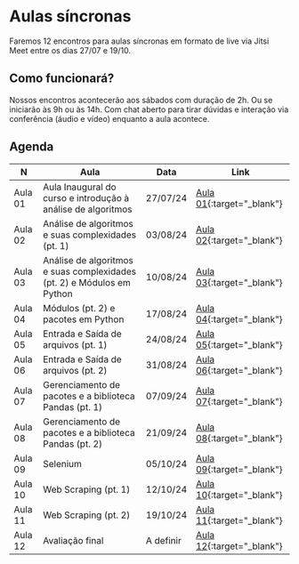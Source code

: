# Aulas síncronas

Faremos 12 encontros para aulas síncronas em formato de live via Jitsi Meet entre os dias 27/07 e 19/10.

## Como funcionará?

Nossos encontros acontecerão aos sábados com duração de 2h. Ou se iniciarão às 9h ou às 14h. Com chat aberto para tirar dúvidas e interação via conferência (áudio e vídeo) enquanto a aula acontece.

## Agenda

|N|Aula|Data|Link|
|--|--|--|--|
|Aula 01 |Aula Inaugural do curso e introdução à análise de algoritmos|27/07/24|[Aula 01](https://meet.jit.si/FUNDAMENTOSDEALGORITMOSEINICIA%C3%87%C3%83O%C3%80PROGRAMA%C3%87%C3%83OEMPYTHON-Aula01-An%C3%A1lisedealgoritmos){:target="_blank"}|
|Aula 02 |Análise de algoritmos e suas complexidades (pt. 1)|03/08/24|[Aula 02](https://meet.jit.si/FUNDAMENTOSDEALGORITMOSEINICIA%C3%87%C3%83O%C3%80PROGRAMA%C3%87%C3%83OEMPYTHON-Aula02-An%C3%A1lisedealgoritmos){:target="_blank"}|
|Aula 03 |Análise de algoritmos e suas complexidades (pt. 2) e Módulos em Python|10/08/24|[Aula 03](https://meet.jit.si/FUNDAMENTOSDEALGORITMOSEINICIA%C3%87%C3%83O%C3%80PROGRAMA%C3%87%C3%83OEMPYTHON-Aula03-An%C3%A1lisedealgoritmos){:target="_blank"}|
|Aula 04 |Módulos (pt. 2) e pacotes em Python|17/08/24|[Aula 04](https://meet.jit.si/FUNDAMENTOSDEALGORITMOSEINICIA%C3%87%C3%83O%C3%80PROGRAMA%C3%87%C3%83OEMPYTHON-Aula04-An%C3%A1lisedealgoritmos){:target="_blank"}|
|Aula 05 |Entrada e Saída de arquivos (pt. 1)|24/08/24|[Aula 05](https://meet.jit.si/FUNDAMENTOSDEALGORITMOSEINICIA%C3%87%C3%83O%C3%80PROGRAMA%C3%87%C3%83OEMPYTHON-Aula05-An%C3%A1lisedealgoritmos){:target="_blank"}|
|Aula 06 |Entrada e Saída de arquivos (pt. 2)|31/08/24|[Aula 06](https://meet.jit.si/FUNDAMENTOSDEALGORITMOSEINICIA%C3%87%C3%83O%C3%80PROGRAMA%C3%87%C3%83OEMPYTHON-Aula06-An%C3%A1lisedealgoritmos){:target="_blank"}|
|Aula 07 |Gerenciamento de pacotes e a biblioteca Pandas (pt. 1)|07/09/24|[Aula 07](https://meet.jit.si/FUNDAMENTOSDEALGORITMOSEINICIA%C3%87%C3%83O%C3%80PROGRAMA%C3%87%C3%83OEMPYTHON-Aula07-An%C3%A1lisedealgoritmos){:target="_blank"}|
|Aula 08 |Gerenciamento de pacotes e a biblioteca Pandas (pt. 2)|21/09/24|[Aula 08](https://meet.jit.si/FUNDAMENTOSDEALGORITMOSEINICIA%C3%87%C3%83O%C3%80PROGRAMA%C3%87%C3%83OEMPYTHON-Aula08-An%C3%A1lisedealgoritmos){:target="_blank"}|
|Aula 09 |Selenium|05/10/24|[Aula 09](https://meet.jit.si/FUNDAMENTOSDEALGORITMOSEINICIA%C3%87%C3%83O%C3%80PROGRAMA%C3%87%C3%83OEMPYTHON-Aula09-An%C3%A1lisedealgoritmos){:target="_blank"}|
|Aula 10 |Web Scraping (pt. 1)|12/10/24|[Aula 10](https://meet.jit.si/FUNDAMENTOSDEALGORITMOSEINICIA%C3%87%C3%83O%C3%80PROGRAMA%C3%87%C3%83OEMPYTHON-Aula10-An%C3%A1lisedealgoritmos){:target="_blank"}|
|Aula 11 |Web Scraping (pt. 2)|19/10/24|[Aula 11](https://meet.jit.si/FUNDAMENTOSDEALGORITMOSEINICIA%C3%87%C3%83O%C3%80PROGRAMA%C3%87%C3%83OEMPYTHON-Aula11-An%C3%A1lisedealgoritmos){:target="_blank"}|
|Aula 12 |Avaliação final|A definir|[Aula 12](https://meet.jit.si/FUNDAMENTOSDEALGORITMOSEINICIA%C3%87%C3%83O%C3%80PROGRAMA%C3%87%C3%83OEMPYTHON-Aula12-An%C3%A1lisedealgoritmos){:target="_blank"}|

